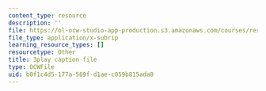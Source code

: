 ```yaml
---
content_type: resource
description: ''
file: https://ol-ocw-studio-app-production.s3.amazonaws.com/courses/res-9-003-brains-minds-and-machines-summer-course-summer-2015/b0f1c4d5177a569fd1aec059b815ada0_7BAChnLg8Co.srt
file_type: application/x-subrip
learning_resource_types: []
resourcetype: Other
title: 3play caption file
type: OCWFile
uid: b0f1c4d5-177a-569f-d1ae-c059b815ada0
---
```

